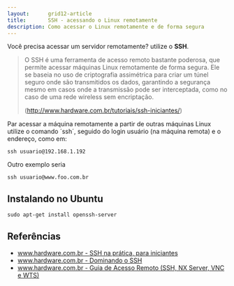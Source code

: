 ```yaml
---
layout:      grid12-article
title:       SSH - acessando o Linux remotamente
description: Como acessar o Linux remotamente e de forma segura
---
```


Você precisa acessar um servidor remotamente? utilize o __SSH__.

> O SSH é uma ferramenta de acesso remoto bastante poderosa, que permite acessar máquinas Linux remotamente de forma segura.
> Ele se baseia no uso de criptografia assimétrica para criar um túnel seguro onde são transmitidos os dados, garantindo a
> segurança mesmo em casos onde a transmissão pode ser interceptada, como no caso de uma rede wireless sem encriptação.
>
> (http://www.hardware.com.br/tutoriais/ssh-iniciantes/)



Par acessar a máquina remotamente a partir de outras máquinas Linux utilize o comando ´ssh´, seguido do login usuário
(na máquina remota) e o endereço, como em:

    ssh usuario@192.168.1.192

Outro exemplo seria

    ssh usuario@www.foo.com.br


Instalando no Ubuntu
---

    sudo apt-get install openssh-server



Referências
---

- [www.hardware.com.br - SSH na prática, para iniciantes](http://www.hardware.com.br/tutoriais/ssh-iniciantes/"link-externo")
- [www.hardware.com.br - Dominando o SSH](http://www.hardware.com.br/tutoriais/dominando-ssh/pagina2.html"link-externo")
- [www.hardware.com.br - Guia de Acesso Remoto (SSH, NX Server, VNC e WTS)](http://www.hardware.com.br/guias/acesso-remoto/"link-externo")